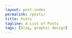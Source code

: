 ```yaml
---
layout: post-index
permalink: /posts/
title: Posts
tagline: A List of Posts
tags: [blog, graphic design]
---
```

